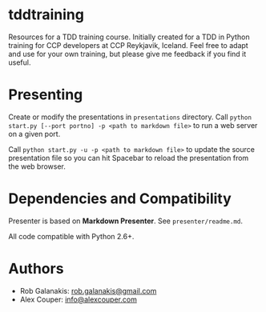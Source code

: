 tddtraining
===========

Resources for a TDD training course. 
Initially created for a TDD in Python training for CCP developers
at CCP Reykjavik, Iceland.
Feel free to adapt and use for your own training,
but please give me feedback if you find it useful.

Presenting
==========

Create or modify the presentations in `presentations` directory.
Call `python start.py [--port portno] -p <path to markdown file>`
to run a web server on a given port.

Call `python start.py -u -p <path to markdown file>`
to update the source presentation file so you can hit
Spacebar to reload the presentation from the web browser.

Dependencies and Compatibility
==============================

Presenter is based on **Markdown Presenter**. See `presenter/readme.md`.

All code compatible with Python 2.6+.

Authors
=======

* Rob Galanakis: <rob.galanakis@gmail.com>
* Alex Couper: <info@alexcouper.com>
